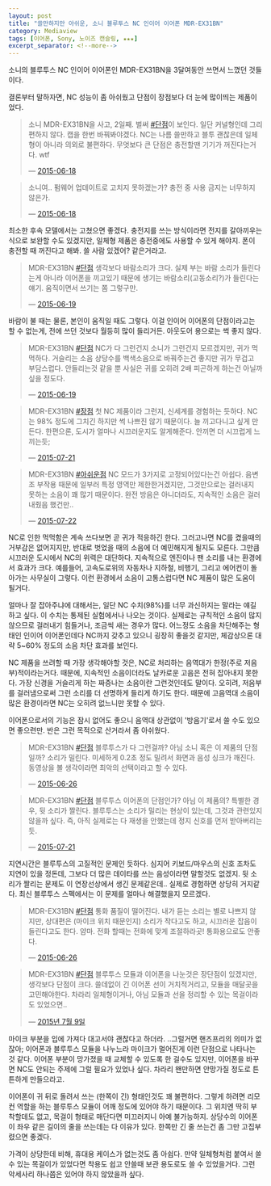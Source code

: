 ```yaml
---
layout: post
title: "쓸만하지만 아쉬운, 소니 블루투스 NC 인이어 이어폰 MDR-EX31BN"
category: Mediaview
tags: [이어폰, Sony, 노이즈 캔슬링, ★★★]
excerpt_separator: <!--more-->
---
```


소니의 블루투스 NC 인이어 이어폰인 MDR-EX31BN을 3달여동안 쓰면서 느꼈던 것들이다.
<!--more-->
결론부터 말하자면, NC 성능이 좀 아쉬웠고 단점이 장점보다 더 눈에 많이띄는 제품이었다.

<blockquote class="twitter-tweet" data-conversation="none" lang="ko"><p lang="ko" dir="ltr">소니 MDR-EX31BN을 사고, 2일째. 벌써 <a href="https://twitter.com/hashtag/%EB%8B%A8%EC%A0%90?src=hash">#단점</a>이 보인다. 일단 커널형인데 그리 편하지 않다. 캡을 한번 바꿔봐야겠다. NC는 나름 쓸만하고 블투 괜찮은데 일체형이 아니라 의외로 불편하다. 무엇보다 큰 단점은 충전할땐 기기가 꺼진다는거다. wtf</p>&mdash; <a href="https://twitter.com/reznoa/status/611443851564224512">2015-06-18</a></blockquote>

<blockquote class="twitter-tweet" data-conversation="none" lang="ko"><p lang="ko" dir="ltr">소니여.. 펌웨어 업데이트로 고치지 못하겠는가? 충전 중 사용 금지는 너무하지 않은가.</p>&mdash; <a href="https://twitter.com/reznoa/status/611446347770662913">2015-06-18</a></blockquote>

최소한 후속 모델에서는 고쳤으면 좋겠다.
충전지를 쓰는 방식이라면 전지를 갈아끼우는 식으로 보완할 수도 있겠지만,
일체형 제품은 충전중에도 사용할 수 있게 해야지.
폰이 충전할 때 꺼진다고 해봐. 쓸 사람 있겠어? 같은거라고.

<blockquote class="twitter-tweet" data-conversation="none" lang="ko"><p lang="ko" dir="ltr">MDR-EX31BN <a href="https://twitter.com/hashtag/%EB%8B%A8%EC%A0%90?src=hash">#단점</a> 생각보다 바람소리가 크다. 실제 부는 바람 소리가 들린다는게 아니라 이어폰을 끼고있기 때문에 생기는 바람소리(고동소리?)가 들린다는 얘기. 움직이면서 쓰기는 쫌 그렇구만.</p>&mdash; <a href="https://twitter.com/reznoa/status/611710945560145920">2015-06-19</a></blockquote>

바람이 불 때는 물론, 본인이 움직일 때도 그렇다.
이걸 인이어 이어폰의 단점이라고는 할 수 없는게, 전에 쓰던 것보다 월등히 많이 들리거든.
아웃도어 용으로는 썩 좋지 않다.

<blockquote class="twitter-tweet" data-conversation="none" lang="ko"><p lang="ko" dir="ltr">MDR-EX31BN <a href="https://twitter.com/hashtag/%EB%8B%A8%EC%A0%90?src=hash">#단점</a> NC가 다 그런건지 소니가 그런건지 모르겠지만, 귀가 먹먹하다. 거슬리는 소음 상당수를 백색소음으로 바꿔주는건 좋지만 귀가 무겁고 부담스럽다. 안들리는것 같을 뿐 사실은 귀를 오히려 2배 피곤하게 하는건 아닐까 싶을 정도다.</p>&mdash; <a href="https://twitter.com/reznoa/status/611783849928818688">2015-06-19</a></blockquote>

<blockquote class="twitter-tweet" data-conversation="none" lang="ko"><p lang="ko" dir="ltr">MDR-EX31BN <a href="https://twitter.com/hashtag/%EC%9E%A5%EC%A0%90?src=hash">#장점</a> 첫 NC 제품이라 그런지, 신세계를 경험하는 듯하다. NC는 98% 정도에 그치긴 하지만 썩 나쁘진 않기 때문이다. 늘 끼고다니고 싶게 만든다. 한편으론, 도시가 얼마나 시끄러운지도 알게해준다. 안끼면 더 시끄럽게 느끼는듯;</p>&mdash; <a href="https://twitter.com/reznoa/status/623314299444793344">2015-07-21</a></blockquote>

<blockquote class="twitter-tweet" data-conversation="none" lang="ko"><p lang="ko" dir="ltr">MDR-EX31BN <a href="https://twitter.com/hashtag/%EC%95%84%EC%89%AC%EC%9A%B4%EC%A0%90?src=hash">#아쉬운점</a> NC 모드가 3가지로 고정되어있다는건 아쉽다. 음변조 부작용 때문에 일부러 특정 영역만 제한한거겠지만, 그것만으로는 걸러내지 못하는 소음이 꽤 많기 때문이다. 완전 방음은 아니더라도, 지속적인 소음은 걸러내줬음 했건만..</p>&mdash; <a href="https://twitter.com/reznoa/status/623765399813795840">2015-07-22</a></blockquote>

NC로 인한 먹먹함은 계속 쓰다보면 곧 귀가 적응하긴 한다.
그러고나면 NC를 켰을때의 거부감은 없어지지만, 반대로 벗었을 때의 소음에 더 예민해지게 될지도 모른다.
그만큼 시끄러운 도시에서 NC의 위력은 대단하다.
지속적으로 엔진이나 팬 소리를 내는 환경에서 효과가 크다.
예를들어, 고속도로위의 자동차나 지하철, 비행기, 그리고 에어컨이 돌아가는 사무실이 그렇다.
이런 환경에서 소음이 고통스럽다면 NC 제품이 많은 도움이 될거다.

얼마나 잘 잡아주냐에 대해서는,
일단 NC 수치(98%)를 너무 과신하지는 말라는 얘길 하고 싶다.
이 수치는 통제된 실험에서나 나오는 것이다.
실제로는 규칙적인 소음이 많지 않으므로 걸러내기 힘들거나, 조금씩 새는 경우가 많다.
어느정도 소음을 차단해주는 형태인 인이어 이어폰인데다 NC까지 갖추고 있으니 굉장히 좋을것 같지만,
체감상으론 대략 5~60% 정도의 소음 차단 효과를 보인다.

NC 제품을 쓰려할 때 가장 생각해야할 것은, NC로 처리하는 음역대가 한정(주로 저음부)적이라는거다.
때문에, 지속적인 소음이더라도 날카로운 고음은 전혀 잡아내지 못한다.
가장 신경을 거슬리게 하는 짜증나는 소음이란 그런것인데도 말이다.
오히려, 저음부를 걸러냄으로써 그런 소리를 더 선명하게 들리게 하기도 한다.
때문에 고음역대 소음이 많은 환경이라면 NC는 오히려 없느니만 못할 수 있다.

이어폰으로서의 기능은 잠시 없어도 좋으니 음역대 상관없이 '방음기'로서 쓸 수도 있으면 좋으련만.
반은 그런 목적으로 산거라서 좀 아쉬웠다.

<blockquote class="twitter-tweet" data-conversation="none" lang="ko"><p lang="ko" dir="ltr">MDR-EX31BN <a href="https://twitter.com/hashtag/%EB%8B%A8%EC%A0%90?src=hash">#단점</a> 블루투스가 다 그런걸까? 아님 소니 혹은 이 제품의 단점일까? 소리가 밀린다. 미세하게 0.2초 정도 밀려서 화면과 음성 싱크가 깨진다. 동영상을 볼 생각이라면 최악의 선택이라고 할 수 있다.</p>&mdash; <a href="https://twitter.com/reznoa/status/614303767874244608">2015-06-26</a></blockquote>

<blockquote class="twitter-tweet" data-conversation="none" lang="ko"><p lang="ko" dir="ltr">MDR-EX31BN <a href="https://twitter.com/hashtag/%EB%8B%A8%EC%A0%90?src=hash">#단점</a> 블루투스 이어폰의 단점인가? 아님 이 제품의? 특별한 경우, 뒷 소리가 짤린다. 블루투스는 소리가 밀리는 현상이 있는데, 그것과 관련있지 않을까 싶다. 즉, 아직 실제로는 다 재생을 안했는데 정지 신호를 먼저 받아버리는 듯.</p>&mdash; <a href="https://twitter.com/reznoa/status/623313109831159808">2015-07-21</a></blockquote>

지연시간은 블루투스의 고질적인 문제인 듯하다.
심지어 키보드/마우스의 신호 조차도 지연이 있을 정돈데, 그보다 더 많은 데이타를 쓰는 음성이라면 말할것도 없겠지.
뒷 소리가 짤리는 문제도 이 연장선상에서 생긴 문제같은데.. 실제로 경험하면 상당히 거지같다.
최신 블루투스 스펙에서는 이 문제를 얼마나 해결했을지 모르겠다.

<blockquote class="twitter-tweet" data-conversation="none" lang="ko"><p lang="ko" dir="ltr">MDR-EX31BN <a href="https://twitter.com/hashtag/%EB%8B%A8%EC%A0%90?src=hash">#단점</a> 통화 품질이 떨어진다. 내가 듣는 소리는 별로 나쁘지 않지만, 상대편은 (마이크 위치 때문인지) 소리가 작다고도 하고, 시끄러운 잡음이 들린다고도 한다. 얌마. 전화 할때는 전화에 맞게 조절하라곳! 통화용으로도 안좋다.</p>&mdash; <a href="https://twitter.com/reznoa/status/614304189615702016">2015-06-26</a></blockquote>

<blockquote class="twitter-tweet" data-conversation="none" lang="ko"><p lang="ko" dir="ltr">MDR-EX31BN <a href="https://twitter.com/hashtag/%EB%8B%A8%EC%A0%90?src=hash">#단점</a> 블루투스 모듈과 이어폰을 나눈것은 장단점이 있겠지만, 생각보다 단점이 크다. 쓸데없이 긴 이어폰 선이 거치적거리고, 모듈을 매달곳을 고민해야한다. 차라리 일체형이거나, 아님 모듈과 선을 정리할 수 있는 목걸이라도 있었으면..</p>&mdash; <a href="https://twitter.com/reznoa/status/619060821503533056">2015년 7월 9일</a></blockquote>

마이크 부분을 입에 가져다 대고서야 괜찮다고 하더라.
..그럴거면 핸즈프리의 의미가 없잖아;
이어폰과 블루투스 모듈을 나누느라 마이크가 멀어진게 이런 단점으로 나타나는 것 같다.
이어폰 부분이 망가졌을 때 교체할 수 있도록 한 걸수도 있지만,
이어폰을 바꾸면 NC도 안되는 주제에 그럴 필요가 있었나 싶다.
차라리 왠만하면 안망가질 정도로 튼튼하게 만들으라고.

이어폰이 귀 뒤로 돌려서 쓰는 (한쪽이 긴) 형태인것도 꽤 불편하다.
그렇게 하려면 리모컨 역할을 하는 블루투스 모듈이 어깨 정도에 있어야 하기 때문이다.
그 위치엔 딱히 부착할데도 없고, 목걸이 형태로 매단다면 미끄러지니 아예 불가능하지.
상당수의 이어폰이 좌우 같은 길이의 줄을 쓰는데는 다 이유가 있다.
한쪽만 긴 줄 쓰는건 좀 그만 고집부렸으면 좋겠다.

가격이 상당한데 비해, 휴대용 케이스가 없는것도 좀 아쉽다.
만약 일체형처럼 붙여서 쓸 수 있는 목걸이가 있었다면 착용도 쉽고 안쓸때 보관 용도로도 쓸 수 있었을거다.
그런 악세사리 하나쯤은 있어야 하지 않았을까 싶다.

<script async src="//platform.twitter.com/widgets.js" charset="utf-8"></script>
